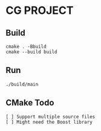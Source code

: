 # CG PROJECT

## Build
```
cmake . -Bbuild
cmake --build build
```

## Run
```
./build/main
```

## CMake Todo
    [ ] Support multiple source files
    [ ] Might need the Boost library
